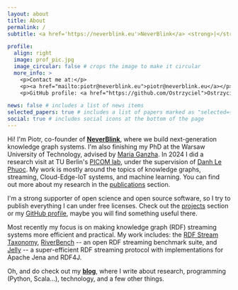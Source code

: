```yaml
---
layout: about
title: About
permalink: /
subtitle: <a href='https://neverblink.eu'>NeverBlink</a> <strong>|</strong> <a href='https://eng.pw.edu.pl/'>Warsaw University of Technology</a>

profile:
  align: right
  image: prof_pic.jpg
  image_circular: false # crops the image to make it circular
  more_info: >
    <p>Contact me at:</p>
    <p><a href="mailto:piotr@neverblink.eu">piotr@neverblink.eu</a></p>
    <p>GitHub profile: <a href="https://github.com/Ostrzyciel">Ostrzyciel</a></p>

news: false # includes a list of news items
selected_papers: true # includes a list of papers marked as "selected={true}"
social: true # includes social icons at the bottom of the page
---
```


Hi! I'm Piotr, co-founder of **[NeverBlink](https://neverblink.eu)**, where we build next-generation knowledge graph systems. I'm also finishing my PhD at the Warsaw University of Technology, advised by [Maria Ganzha](https://pages.mini.pw.edu.pl/~ganzham/www/). In 2024 I did a research visit at TU Berlin's [PICOM lab](https://picom.ai/), under the supervision of [Danh Le Phuoc](https://danhlephuoc.info/). My work is mostly around the topics of knowledge graphs, streaming, Cloud-Edge-IoT systems, and machine learning. You can find out more about my research in the [publications](/publications/) section.

I'm a strong supporter of open science and open source software, so I try to publish everything I can under free licenses. Check out the [projects](/projects/) section or my [GitHub profile](https://github.com/Ostrzyciel), maybe you will find something useful there.

Most recently my focus is on making knowledge graph (RDF) streaming systems more efficient and practical. My work includes: the [RDF Stream Taxonomy](https://w3id.org/stax/), [RiverBench](https://w3id.org/riverbench/) -- an open RDF streaming benchmark suite, and [Jelly](https://w3id.org/jelly/) -- a super-efficient RDF streaming protocol with implementations for Apache Jena and RDF4J.

Oh, and do check out my **[blog](/blog/)**, where I write about research, programming (Python, Scala...), technology, and a few other things.

